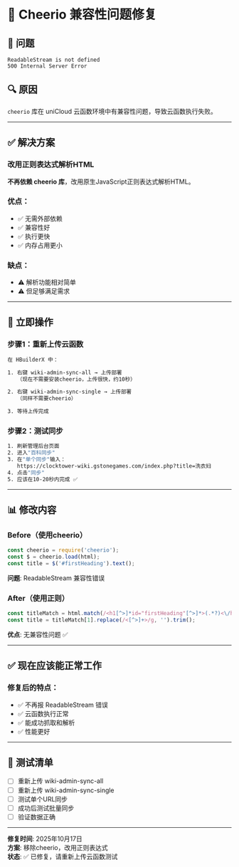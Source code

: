 # 🔧 Cheerio 兼容性问题修复

## 🐛 问题

```
ReadableStream is not defined
500 Internal Server Error
```

## 🔍 原因

`cheerio` 库在 uniCloud 云函数环境中有兼容性问题，导致云函数执行失败。

---

## ✅ 解决方案

### 改用正则表达式解析HTML

**不再依赖 cheerio 库**，改用原生JavaScript正则表达式解析HTML。

### 优点：
- ✅ 无需外部依赖
- ✅ 兼容性好
- ✅ 执行更快
- ✅ 内存占用更小

### 缺点：
- ⚠️ 解析功能相对简单
- ⚠️ 但足够满足需求

---

## 🚀 立即操作

### 步骤1：重新上传云函数

```bash
在 HBuilderX 中：

1. 右键 wiki-admin-sync-all → 上传部署
   （现在不需要安装cheerio，上传很快，约10秒）

2. 右键 wiki-admin-sync-single → 上传部署
   （同样不需要cheerio）

3. 等待上传完成
```

### 步骤2：测试同步

```bash
1. 刷新管理后台页面
2. 进入"百科同步"
3. 在"单个同步"输入：
   https://clocktower-wiki.gstonegames.com/index.php?title=洗衣妇
4. 点击"同步"
5. 应该在10-20秒内完成 ✅
```

---

## 📊 修改内容

### Before（使用cheerio）
```javascript
const cheerio = require('cheerio');
const $ = cheerio.load(html);
const title = $('#firstHeading').text();
```
**问题**: ReadableStream 兼容性错误

### After（使用正则）
```javascript
const titleMatch = html.match(/<h1[^>]*id="firstHeading"[^>]*>(.*?)<\/h1>/is);
const title = titleMatch[1].replace(/<[^>]+>/g, '').trim();
```
**优点**: 无兼容性问题 ✅

---

## ✅ 现在应该能正常工作

### 修复后的特点：
- ✅ 不再报 ReadableStream 错误
- ✅ 云函数执行正常
- ✅ 能成功抓取和解析
- ✅ 性能更好

---

## 🎯 测试清单

- [ ] 重新上传 wiki-admin-sync-all
- [ ] 重新上传 wiki-admin-sync-single
- [ ] 测试单个URL同步
- [ ] 成功后测试批量同步
- [ ] 验证数据正确

---

**修复时间**: 2025年10月17日  
**方案**: 移除cheerio，改用正则表达式  
**状态**: ✅ 已修复，请重新上传云函数测试


